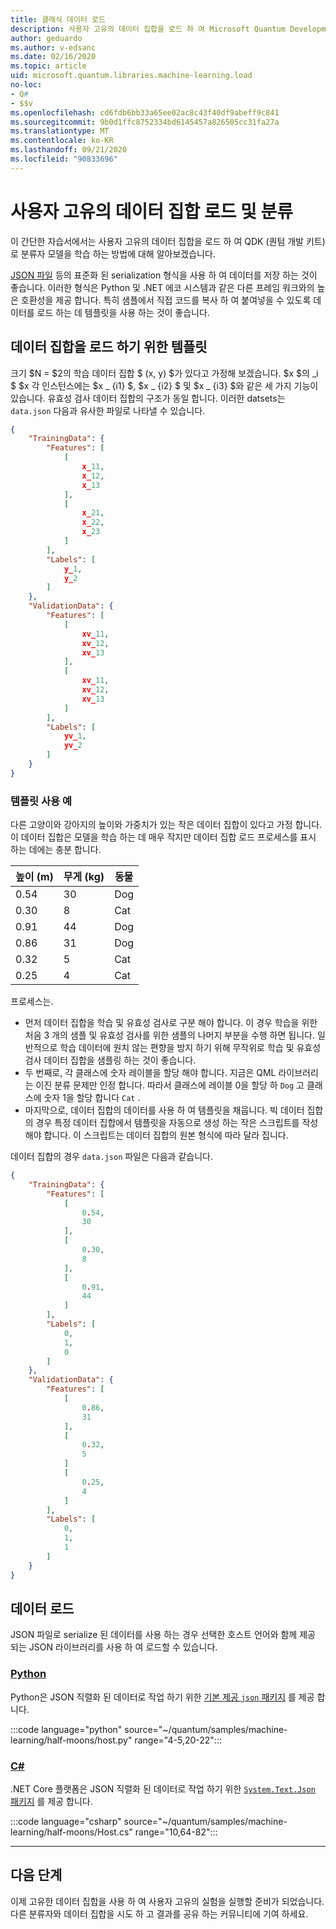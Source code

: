 ```yaml
---
title: 클래식 데이터 로드
description: 사용자 고유의 데이터 집합을 로드 하 여 Microsoft Quantum Development Kit (QDK)로 분류자 모델을 학습 하는 방법을 알아봅니다.
author: geduardo
ms.author: v-edsanc
ms.date: 02/16/2020
ms.topic: article
uid: microsoft.quantum.libraries.machine-learning.load
no-loc:
- Q#
- $$v
ms.openlocfilehash: cd6fdb6bb33a65ee02ac8c43f40df9abeff9c841
ms.sourcegitcommit: 9b0d1ffc8752334bd6145457a826505cc31fa27a
ms.translationtype: MT
ms.contentlocale: ko-KR
ms.lasthandoff: 09/21/2020
ms.locfileid: "90833696"
---
```

# <a name="load-and-classify-your-own-datasets"></a>사용자 고유의 데이터 집합 로드 및 분류

이 간단한 자습서에서는 사용자 고유의 데이터 집합을 로드 하 여 QDK (퀀텀 개발 키트)로 분류자 모델을 학습 하는 방법에 대해 알아보겠습니다.

[JSON 파일](https://en.wikipedia.org/wiki/JSON) 등의 표준화 된 serialization 형식을 사용 하 여 데이터를 저장 하는 것이 좋습니다.
이러한 형식은 Python 및 .NET 에코 시스템과 같은 다른 프레임 워크와의 높은 호환성을 제공 합니다.
특히 샘플에서 직접 코드를 복사 하 여 붙여넣을 수 있도록 데이터를 로드 하는 데 템플릿을 사용 하는 것이 좋습니다.

## <a name="template-for-loading-your-datasets"></a>데이터 집합을 로드 하기 위한 템플릿

크기 $N = $2의 학습 데이터 집합 $ (x, y) $가 있다고 가정해 보겠습니다. $x $의 _i $ $x 각 인스턴스에는 $x _ {i1} $, $x _ {i2} $ 및 $x _ {i3} $와 같은 세 가지 기능이 있습니다.
유효성 검사 데이터 집합의 구조가 동일 합니다.
이러한 datsets는 `data.json` 다음과 유사한 파일로 나타낼 수 있습니다.

```json
{
    "TrainingData": {
        "Features": [
            [
                x_11,
                x_12,
                x_13
            ],
            [
                x_21,
                x_22,
                x_23
            ]
        ],
        "Labels": [
            y_1,
            y_2
        ]
    },
    "ValidationData": {
        "Features": [
            [
                xv_11,
                xv_12,
                xv_13
            ],
            [
                xv_11,
                xv_12,
                xv_13
            ]
        ],
        "Labels": [
            yv_1,
            yv_2
        ]
    }
}
```

### <a name="example-using-the-template"></a>템플릿 사용 예

다른 고양이와 강아지의 높이와 가중치가 있는 작은 데이터 집합이 있다고 가정 합니다. 이 데이터 집합은 모델을 학습 하는 데 매우 작지만 데이터 집합 로드 프로세스를 표시 하는 데에는 충분 합니다.

| 높이 (m) | 무게 (kg) | 동물 |
|-----------|------------|--------|
| 0.54      | 30         | Dog    |
| 0.30      | 8          | Cat    |
| 0.91      | 44         | Dog    |
| 0.86      | 31          | Dog    |
| 0.32      | 5         | Cat    |
| 0.25      | 4          | Cat    |

프로세스는.

- 먼저 데이터 집합을 학습 및 유효성 검사로 구분 해야 합니다. 이 경우 학습을 위한 처음 3 개의 샘플 및 유효성 검사를 위한 샘플의 나머지 부분을 수행 하면 됩니다. 일반적으로 학습 데이터에 원치 않는 편향을 방지 하기 위해 무작위로 학습 및 유효성 검사 데이터 집합을 샘플링 하는 것이 좋습니다.
- 두 번째로, 각 클래스에 숫자 레이블을 할당 해야 합니다. 지금은 QML 라이브러리는 이진 분류 문제만 인정 합니다. 따라서 클래스에 레이블 0을 할당 하 `Dog` 고 클래스에 숫자 1을 할당 합니다 `Cat` .
- 마지막으로, 데이터 집합의 데이터를 사용 하 여 템플릿을 채웁니다. 빅 데이터 집합의 경우 특정 데이터 집합에서 템플릿을 자동으로 생성 하는 작은 스크립트를 작성 해야 합니다. 이 스크립트는 데이터 집합의 원본 형식에 따라 달라 집니다.

데이터 집합의 경우 `data.json` 파일은 다음과 같습니다.

```json
{
    "TrainingData": {
        "Features": [
            [
                0.54,
                30
            ],
            [
                0.30,
                8
            ],
            [
                0.91,
                44
            ]
        ],
        "Labels": [
            0,
            1,
            0
        ]
    },
    "ValidationData": {
        "Features": [
            [
                0.86,
                31
            ],
            [
                0.32,
                5
            ]
            [
                0.25,
                4
            ]
        ],
        "Labels": [
            0,
            1,
            1
        ]
    }
}

```

## <a name="loading-the-data"></a>데이터 로드

JSON 파일로 serialize 된 데이터를 사용 하는 경우 선택한 호스트 언어와 함께 제공 되는 JSON 라이브러리를 사용 하 여 로드할 수 있습니다.

### <a name="python"></a>[Python](#tab/tabid-python)

Python은 JSON 직렬화 된 데이터로 작업 하기 위한 [기본 제공 `json` 패키지](https://docs.python.org/3.7/library/json.html) 를 제공 합니다.

:::code language="python" source="~/quantum/samples/machine-learning/half-moons/host.py" range="4-5,20-22":::

### <a name="c"></a>[C#](#tab/tabid-csharp)

.NET Core 플랫폼은 JSON 직렬화 된 데이터로 작업 하기 위한 [ `System.Text.Json` 패키지](https://www.nuget.org/packages/System.Text.Json) 를 제공 합니다.

:::code language="csharp" source="~/quantum/samples/machine-learning/half-moons/Host.cs" range="10,64-82":::

***

## <a name="next-steps"></a>다음 단계

이제 고유한 데이터 집합을 사용 하 여 사용자 고유의 실험을 실행할 준비가 되었습니다. 다른 분류자와 데이터 집합을 시도 하 고 결과를 공유 하는 커뮤니티에 기여 하세요.
